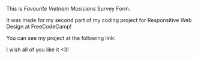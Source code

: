 This is <em>Favourite Vietnam Musicians</em> Survey Form.

It was made for my second part of my coding project for Responsitive Web Design at FreeCodeCamp!

You can see my project at the following link: 

I wish all of you like it <3!